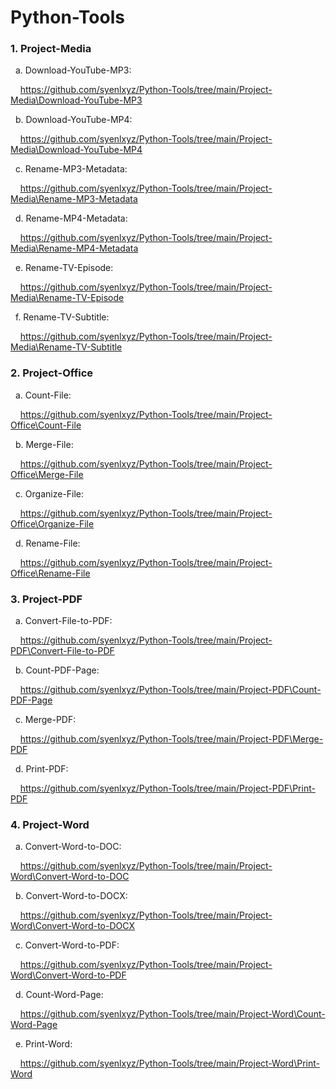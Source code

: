 # Python-Tools

### 1. Project-Media

&nbsp;&nbsp;a. Download-YouTube-MP3:

&nbsp;&nbsp;&nbsp;&nbsp;https://github.com/syenlxyz/Python-Tools/tree/main/Project-Media\Download-YouTube-MP3

&nbsp;&nbsp;b. Download-YouTube-MP4:

&nbsp;&nbsp;&nbsp;&nbsp;https://github.com/syenlxyz/Python-Tools/tree/main/Project-Media\Download-YouTube-MP4

&nbsp;&nbsp;c. Rename-MP3-Metadata:

&nbsp;&nbsp;&nbsp;&nbsp;https://github.com/syenlxyz/Python-Tools/tree/main/Project-Media\Rename-MP3-Metadata

&nbsp;&nbsp;d. Rename-MP4-Metadata:

&nbsp;&nbsp;&nbsp;&nbsp;https://github.com/syenlxyz/Python-Tools/tree/main/Project-Media\Rename-MP4-Metadata

&nbsp;&nbsp;e. Rename-TV-Episode:

&nbsp;&nbsp;&nbsp;&nbsp;https://github.com/syenlxyz/Python-Tools/tree/main/Project-Media\Rename-TV-Episode

&nbsp;&nbsp;f. Rename-TV-Subtitle:

&nbsp;&nbsp;&nbsp;&nbsp;https://github.com/syenlxyz/Python-Tools/tree/main/Project-Media\Rename-TV-Subtitle

### 2. Project-Office

&nbsp;&nbsp;a. Count-File:

&nbsp;&nbsp;&nbsp;&nbsp;https://github.com/syenlxyz/Python-Tools/tree/main/Project-Office\Count-File

&nbsp;&nbsp;b. Merge-File:

&nbsp;&nbsp;&nbsp;&nbsp;https://github.com/syenlxyz/Python-Tools/tree/main/Project-Office\Merge-File

&nbsp;&nbsp;c. Organize-File:

&nbsp;&nbsp;&nbsp;&nbsp;https://github.com/syenlxyz/Python-Tools/tree/main/Project-Office\Organize-File

&nbsp;&nbsp;d. Rename-File:

&nbsp;&nbsp;&nbsp;&nbsp;https://github.com/syenlxyz/Python-Tools/tree/main/Project-Office\Rename-File

### 3. Project-PDF

&nbsp;&nbsp;a. Convert-File-to-PDF:

&nbsp;&nbsp;&nbsp;&nbsp;https://github.com/syenlxyz/Python-Tools/tree/main/Project-PDF\Convert-File-to-PDF

&nbsp;&nbsp;b. Count-PDF-Page:

&nbsp;&nbsp;&nbsp;&nbsp;https://github.com/syenlxyz/Python-Tools/tree/main/Project-PDF\Count-PDF-Page

&nbsp;&nbsp;c. Merge-PDF:

&nbsp;&nbsp;&nbsp;&nbsp;https://github.com/syenlxyz/Python-Tools/tree/main/Project-PDF\Merge-PDF

&nbsp;&nbsp;d. Print-PDF:

&nbsp;&nbsp;&nbsp;&nbsp;https://github.com/syenlxyz/Python-Tools/tree/main/Project-PDF\Print-PDF

### 4. Project-Word

&nbsp;&nbsp;a. Convert-Word-to-DOC:

&nbsp;&nbsp;&nbsp;&nbsp;https://github.com/syenlxyz/Python-Tools/tree/main/Project-Word\Convert-Word-to-DOC

&nbsp;&nbsp;b. Convert-Word-to-DOCX:

&nbsp;&nbsp;&nbsp;&nbsp;https://github.com/syenlxyz/Python-Tools/tree/main/Project-Word\Convert-Word-to-DOCX

&nbsp;&nbsp;c. Convert-Word-to-PDF:

&nbsp;&nbsp;&nbsp;&nbsp;https://github.com/syenlxyz/Python-Tools/tree/main/Project-Word\Convert-Word-to-PDF

&nbsp;&nbsp;d. Count-Word-Page:

&nbsp;&nbsp;&nbsp;&nbsp;https://github.com/syenlxyz/Python-Tools/tree/main/Project-Word\Count-Word-Page

&nbsp;&nbsp;e. Print-Word:

&nbsp;&nbsp;&nbsp;&nbsp;https://github.com/syenlxyz/Python-Tools/tree/main/Project-Word\Print-Word
